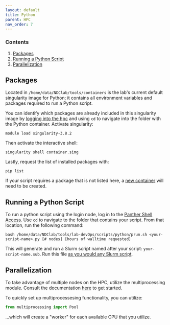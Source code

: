 ```yaml
---
layout: default
title: Python
parent: HPC
nav_order: 7
---
```


### Contents
1. [Packages](#packages)
2. [Running a Python Script](#running-a-python-script)
3. [Parallelization](#parallelization)


## Packages
Located in `/home/data/NDClab/tools/containers` is the lab's current default singularity image for Python; it contains all environment variables and packages required to run a Python script.

You can identify which packages are already included in this singularity image by [logging into the hpc](https://ndclab.github.io/wiki/docs/hpc/accessing.html#login-node) and using `cd` to navigate into the folder with the Python container. Activate singularity:

```
module load singularity-3.8.2
```

Then activate the interactive shell:

```
singularity shell container.simg
```

Lastly, request the list of installed packages with:

```
pip list
```

If your script requires a package that is not listed here, a [new container](https://ndclab.github.io/wiki/docs/hpc/containers.html) will need to be created.


## Running a Python Script
To run a python script using the login node, log in to the [Panther Shell Access](https://ndclab.github.io/wiki/docs/hpc/accessing.html#login-node). Use `cd` to navigate to the folder that contains your script. From that location, run the following command:

```
bash /home/data/NDClab/tools/lab-devOps/scripts/python/prun.sh <your-script-name>.py [# nodes] [hours of walltime requested]
```

This will generate and run a Slurm script named after your script: `your-script-name.sub`. Run this file [as you would any Slurm script](https://ndclab.github.io/wiki/docs/hpc/jobs.html#running-a-slurm-file).


## Parallelization

To take advantage of multiple nodes on the HPC, utilize the multiprocessing module. Consult the documentation [here](https://docs.python.org/3/library/multiprocessing.html) to get started.

To quickly set up multiprocessesing functionality, you can utilize:

```python
from multiprocessing import Pool
```

...which will create a "worker" for each available CPU that you utilize.
